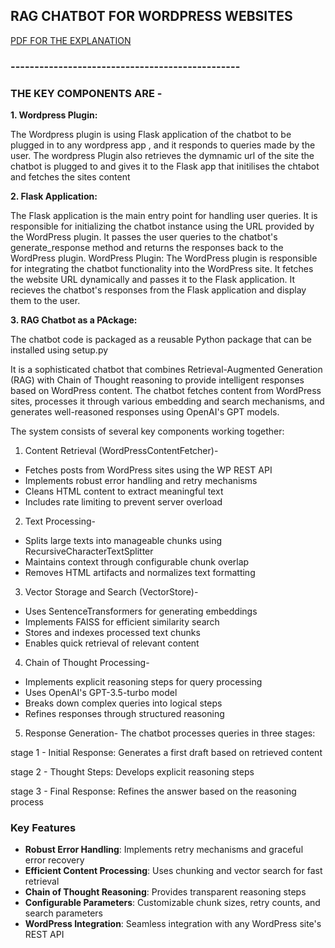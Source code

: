 ## RAG CHATBOT FOR WORDPRESS WEBSITES


[PDF FOR THE EXPLANATION](Explanation.pdf)

### ------------------------------------------------


### THE KEY COMPONENTS ARE - 


**1. Wordpress Plugin:**

The Wordpress plugin is using Flask application of the chatbot to be plugged in to any wordpress app , and it responds to queries made by the user. The wordpress Plugin also retrieves the dymnamic url of the site the chatbot is plugged to and gives it to the Flask app that initilises the chtabot and fetches the sites content



**2. Flask Application:**

The Flask application is the main entry point for handling user queries.
It is responsible for initializing the chatbot instance using the URL provided by the WordPress plugin.
It passes the user queries to the chatbot's generate_response method and returns the responses back to the WordPress plugin.
WordPress Plugin:
The WordPress plugin is responsible for integrating the chatbot functionality into the WordPress site.
It fetches the website URL dynamically and passes it to the Flask application.
It recieves the chatbot's responses from the Flask application and display them to the user.



**3. RAG Chatbot as a PAckage:**

The chatbot code is packaged as a reusable Python package that can be installed using setup.py 

It is a sophisticated chatbot that combines Retrieval-Augmented Generation (RAG) with Chain of Thought reasoning to provide intelligent responses based on WordPress content. The chatbot fetches content from WordPress sites, processes it through various embedding and search mechanisms, and generates well-reasoned responses using OpenAI's GPT models.


The system consists of several key components working together:

1. Content Retrieval (WordPressContentFetcher)-
- Fetches posts from WordPress sites using the WP REST API
- Implements robust error handling and retry mechanisms
- Cleans HTML content to extract meaningful text
- Includes rate limiting to prevent server overload

2. Text Processing-
- Splits large texts into manageable chunks using RecursiveCharacterTextSplitter
- Maintains context through configurable chunk overlap
- Removes HTML artifacts and normalizes text formatting

3. Vector Storage and Search (VectorStore)-
- Uses SentenceTransformers for generating embeddings
- Implements FAISS for efficient similarity search
- Stores and indexes processed text chunks
- Enables quick retrieval of relevant content

4. Chain of Thought Processing-
- Implements explicit reasoning steps for query processing
- Uses OpenAI's GPT-3.5-turbo model
- Breaks down complex queries into logical steps
- Refines responses through structured reasoning

5. Response Generation-
The chatbot processes queries in three stages:

stage 1 - Initial Response: Generates a first draft based on retrieved content

stage 2 - Thought Steps: Develops explicit reasoning steps

stage 3 - Final Response: Refines the answer based on the reasoning process

### Key Features

- **Robust Error Handling**: Implements retry mechanisms and graceful error recovery
- **Efficient Content Processing**: Uses chunking and vector search for fast retrieval
- **Chain of Thought Reasoning**: Provides transparent reasoning steps
- **Configurable Parameters**: Customizable chunk sizes, retry counts, and search parameters
- **WordPress Integration**: Seamless integration with any WordPress site's REST API

